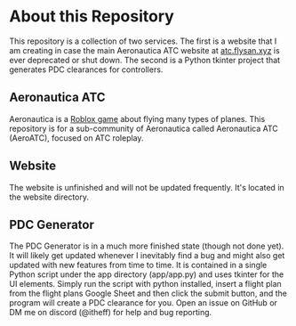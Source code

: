 # About this Repository
This repository is a collection of two services. The first is a website that I am creating in case the main Aeronautica
ATC website at [atc.flysan.xyz](https://atc.flysan.xyz) is ever deprecated or shut down. The second is a Python tkinter
project that generates PDC clearances for controllers.

## Aeronautica ATC
Aeronautica is a [Roblox game](https://www.roblox.com/games/6647962258/Aeronautica) about flying many types of planes.
This repository is for a sub-community of Aeronautica called Aeronautica ATC (AeroATC), focused on ATC roleplay.

## Website
The website is unfinished and will not be updated frequently. It's located in the website directory.

## PDC Generator
The PDC Generator is in a much more finished state (though not done yet). It will likely get updated whenever I
inevitably find a bug and might also get updated with new features from time to time. It is contained in a single
Python script under the app directory (app/app.py) and uses tkinter for the UI elements. Simply run the script with
python installed, insert a flight plan from the flight plans Google Sheet and then click the submit button, and the
program will create a PDC clearance for you. Open an issue on GitHub or DM me on discord (@itheff) for help and bug
reporting.
